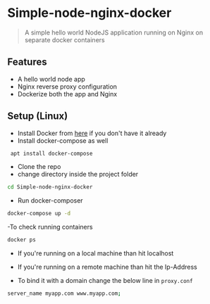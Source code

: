 # Simple-node-nginx-docker
>A simple hello world NodeJS application running on Nginx on separate docker containers

## Features
- A hello world node app
- Nginx reverse proxy configuration
- Dockerize both the app and Nginx

## Setup (Linux)
- Install Docker from [here](https://docs.docker.com/engine/install/ubuntu/) if you don't have it already 
- Install docker-compose as well
```sh
 apt install docker-compose
```
- Clone the repo
- change directory inside the project folder

```sh
cd Simple-node-nginx-docker
```

- Run docker-composer
```sh
docker-compose up -d
```

-To check running containers
```sh
docker ps
```

- If you're running on a local machine than hit localhost
- If you're running on a remote machine than hit the Ip-Address

- To bind it with a domain change the below line in `proxy.conf`
```sh
server_name myapp.com www.myapp.com;
```


